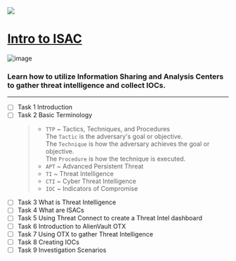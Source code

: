 <img src="https://user-images.githubusercontent.com/51442719/173916458-458c958a-f6fd-429a-9b38-18d13a2effb6.png">

# [Intro to ISAC](https://tryhackme.com/room/introtoisac)

![image](https://user-images.githubusercontent.com/51442719/173916426-783af979-e1dd-4067-9c97-4053cc3c3dbe.png)
### Learn how to utilize Information Sharing and Analysis Centers to gather threat intelligence and collect IOCs.

---

- [ ] Task 1  Introduction
- [ ] Task 2  Basic Terminology
  > - `TTP` ~ Tactics, Techniques, and Procedures <br>
    > The `Tactic` is the adversary's goal or objective. <br>
    > The `Technique` is how the adversary achieves the goal or objective. <br>
    > The `Procedure` is how the technique is executed. <br>
  > - `APT` ~ Advanced Persistent Threat
  > - `TI` ~ Threat Intelligence
  > - `CTI` ~ Cyber Threat Intelligence
  > - `IOC` ~ Indicators of Compromise
- [ ] Task 3  What is Threat Intelligence
- [ ] Task 4  What are ISACs
- [ ] Task 5  Using Threat Connect to create a Threat Intel dashboard
- [ ] Task 6  Introduction to AlienVault OTX
- [ ] Task 7  Using OTX to gather Threat Intelligence
- [ ] Task 8  Creating IOCs
- [ ] Task 9  Investigation Scenarios

